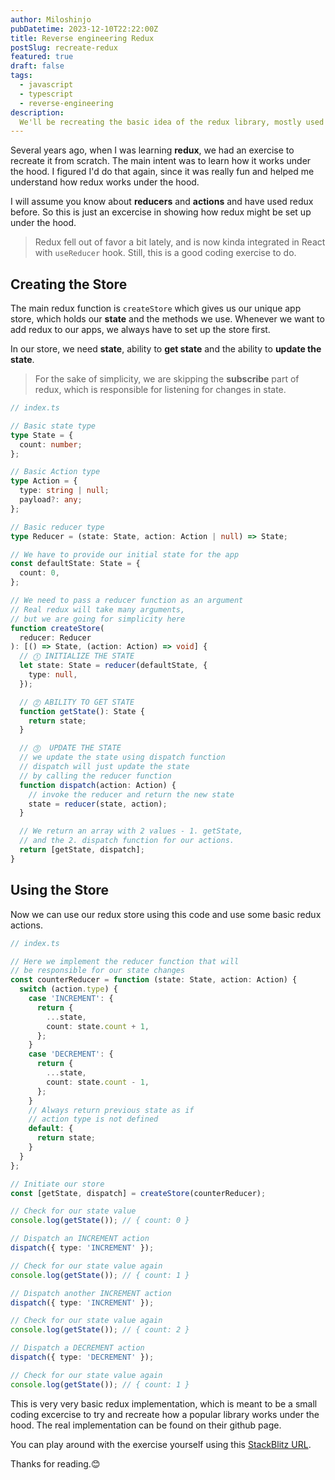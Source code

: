 ```yaml
---
author: Miloshinjo
pubDatetime: 2023-12-10T22:22:00Z
title: Reverse engineering Redux
postSlug: recreate-redux
featured: true
draft: false
tags:
  - javascript
  - typescript
  - reverse-engineering
description:
  We'll be recreating the basic idea of the redux library, mostly used with React applications.
---
```


Several years ago, when I was learning **redux**, we had an exercise to recreate it from scratch. The main intent was to learn how it works under the hood. I figured I'd do that again, since it was really fun and helped me understand how redux works under the hood.

I will assume you know about **reducers** and **actions** and have used redux before. So this is just an excercise in showing how redux might be set up under the hood.

> Redux fell out of favor a bit lately, and is now kinda integrated in React with `useReducer` hook. Still, this is a good coding exercise to do.

## Creating the Store

The main redux function is `createStore` which gives us our unique app store, which holds our **state** and the methods we use. Whenever we want to add redux to our apps, we always have to set up the store first.

In our store, we need **state**, ability to **get state** and the ability to **update the state**.

> For the sake of simplicity, we are skipping the **subscribe** part of redux, which is responsible for listening for changes in state.

```ts
// index.ts

// Basic state type
type State = {
  count: number;
};

// Basic Action type
type Action = {
  type: string | null;
  payload?: any;
};

// Basic reducer type
type Reducer = (state: State, action: Action | null) => State;

// We have to provide our initial state for the app
const defaultState: State = {
  count: 0,
};

// We need to pass a reducer function as an argument
// Real redux will take many arguments,
// but we are going for simplicity here
function createStore(
  reducer: Reducer
): [() => State, (action: Action) => void] {
  // ⓵ INITIALIZE THE STATE
  let state: State = reducer(defaultState, {
    type: null,
  });

  // ⓶ ABILITY TO GET STATE
  function getState(): State {
    return state;
  }

  // ⓷  UPDATE THE STATE
  // we update the state using dispatch function
  // dispatch will just update the state
  // by calling the reducer function
  function dispatch(action: Action) {
    // invoke the reducer and return the new state
    state = reducer(state, action);
  }

  // We return an array with 2 values - 1. getState,
  // and the 2. dispatch function for our actions.
  return [getState, dispatch];
}
```

## Using the Store

Now we can use our redux store using this code and use some basic redux actions.

```ts
// index.ts

// Here we implement the reducer function that will
// be responsible for our state changes
const counterReducer = function (state: State, action: Action) {
  switch (action.type) {
    case 'INCREMENT': {
      return {
        ...state,
        count: state.count + 1,
      };
    }
    case 'DECREMENT': {
      return {
        ...state,
        count: state.count - 1,
      };
    }
    // Always return previous state as if
    // action type is not defined
    default: {
      return state;
    }
  }
};

// Initiate our store
const [getState, dispatch] = createStore(counterReducer);

// Check for our state value
console.log(getState()); // { count: 0 }

// Dispatch an INCREMENT action
dispatch({ type: 'INCREMENT' });

// Check for our state value again
console.log(getState()); // { count: 1 }

// Dispatch another INCREMENT action
dispatch({ type: 'INCREMENT' });

// Check for our state value again
console.log(getState()); // { count: 2 }

// Dispatch a DECREMENT action
dispatch({ type: 'DECREMENT' });

// Check for our state value again
console.log(getState()); // { count: 1 }

```

This is very very basic redux implementation, which is meant to be a small coding excercise to try and recreate how a popular library works under the hood. The real implementation can be found on their github page.

You can play around with the exercise yourself using this [StackBlitz URL](https://stackblitz.com/edit/typescript-ssfb2t?file=index.ts).

Thanks for reading.😊
